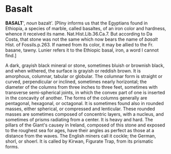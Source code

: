 # Basalt

**BASALT**', _noun_ bazalt'. \[Pliny informs us that the Egyptians found in Ethiopia, a species of marble, called basaltes, of an iron color and hardness, whence it received its name. Nat.Hist.Lib.36.Ca.7. But according to Da Costa, that stone was not the same which now bears the name of _basalt_ Hist. of Fossils.p.263. If named from its color, it may be allied to the Fr. basane, tawny. Lunier refers it to the Ethiopic basal, iron, a word I cannot find.\]

A dark, grayish black mineral or stone, sometimes bluish or brownish black, and when withered, the surface is grayish or reddish brown. It is amorphous, columnar, tabular or globular. The columnar form is straight or curved, perpendicular or inclined, sometimes nearly horizontal; the diameter of the columns from three inches to three feet, sometimes with transverse semi-spherical joints, in which the convex part of one is inserted in the concavity of another. The forms of the columns generally are pentagonal, hexagonal, or octagonal. It is sometimes found also in rounded masses, either spherical, or compressed and lenticular. These rounded masses are sometimes composed of concentric layers, with a nucleus, and sometimes of prisms radiating from a center. It is heavy and hard. The pillars of the Giant's causey in Ireland, composed of this stone and exposed to the roughest sea for ages, have their angles as perfect as those at a distance from the waves. The English miners call it cockle; the German, shorl, or shoerl. It is called by Kirwan, Figurate Trap, from its prismatic forms.